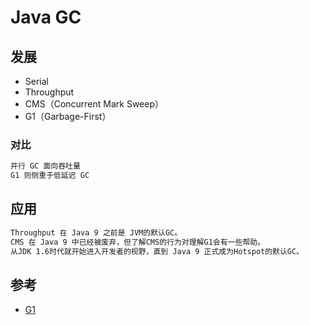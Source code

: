 # Java GC

## 发展
* Serial
* Throughput
* CMS（Concurrent Mark Sweep）
* G1（Garbage-First）

### 对比
```md
并行 GC 面向吞吐量
G1 则侧重于低延迟 GC
```

## 应用
```md
Throughput 在 Java 9 之前是 JVM的默认GC。
CMS 在 Java 9 中已经被废弃，但了解CMS的行为对理解G1会有一些帮助。
从JDK 1.6时代就开始进入开发者的视野，直到 Java 9 正式成为Hotspot的默认GC。
```


## 参考
* [G1](https://www.jianshu.com/p/a3e6a9de7a5d?hmsr=toutiao.io&utm_medium=toutiao.io&utm_source=toutiao.io)